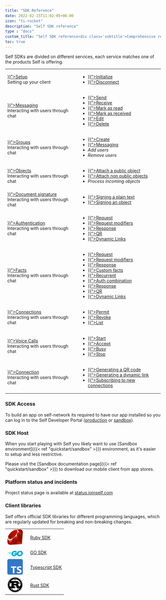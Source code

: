```yaml
---
title: "SDK Reference"
date: 2022-02-15T11:02:05+06:00
icon: "ti-rocket"
description: "Self SDK reference"
type : "docs"
custom_title: "Self SDK reference<div class='subtitle'>Comprehensive reference for integrating with Self SDK</div>"
toc: true
---
```

Self SDKs are divided on different services, each service matches one of the products Self is offering.


<table class='reference'>
    <tbody>
        <tr>
            <td>
                <div class="section_title">
                    <a href="{{< relref "setup" >}}">Setup</a>
                </div>
                <div class='section_subtitle'>Setting up your client</div>
            </td>
            <td class="Row_contents__EJTwh">
                <ul>
                    <li><a href="{{< relref "setup/initialize" >}}">Initialize</a></li>
                    <li><a href="{{< relref "setup/disconnect" >}}">Disconnect</a></li>
                </ul>
            </td>
        </tr>
        <tr>
            <td>
                <div class="section_title">
                    <a href="{{< relref "messaging" >}}">Messaging</a>
                </div>
                <div class='section_subtitle'>Interacting with users through chat</div>
            </td>
            <td class="Row_contents__EJTwh">
                <ul>
                    <li><a href="{{< relref "messaging/text-messages/" >}}">Send</a></li>
                    <li><a href="{{< relref "messaging/text-messages/" >}}">Receive</a></li>
                    <li><a href="{{< relref "messaging/actions/#mark-as-read" >}}">Mark as read</a></li>
                    <li><a href="{{< relref "messaging/actions/#mark-as-received" >}}">Mark as received</a></li>
                    <li><a href="{{< relref "messaging/actions/#edit" >}}">Edit</a></li>
                    <li><a href="{{< relref "messaging/actions/#delete" >}}">Delete</a></li>
                </ul>
            </td>
        </tr>
        <tr>
            <td>
                <div class="section_title">
                    <a href="{{< relref "groups" >}}">Groups</a>
                </div>
                <div class='section_subtitle'>Interacting with users through chat</div>
            </td>
            <td class="Row_contents__EJTwh">
                <ul>
                    <li><a href="{{< relref "messaging#creating-a-group" >}}">Create</a></li>
                    <li><a href="{{< relref "messaging#messaging-and-groups" >}}">Messaging</a></li>
                    <li><i>Add users</i></li>
                    <li><i>Remove users</i></li>
                </ul>
            </td>
        </tr>
        <tr>
            <td>
                <div class="section_title">
                    <a href="{{< relref "objects" >}}">Objects</a>
                </div>
                <div class='section_subtitle'>Interacting with users through chat</div>
            </td>
            <td class="Row_contents__EJTwh">
                <ul>
                    <li><a href="{{< relref "objects#public-objects" >}}">Attach a public object</a></li>
                    <li><a href="{{< relref "messaging#non-public-objects" >}}">Attach non public objects</a></li>
                    <li><i>Process incoming objects</i></li>
                </ul>
            </td>
        </tr>
        <tr>
            <td>
                <div class="section_title">
                    <a href="{{< relref "documentsign" >}}">Document signature</a>
                </div>
                <div class='section_subtitle'>Interacting with users through chat</div>
            </td>
            <td class="Row_contents__EJTwh">
                <ul>
                    <li><a href="{{< relref "documentsign#plain-text-signatures" >}}">Signing a plain text</a></li>
                    <li><a href="{{< relref "documentsign#object-based-signatures" >}}">Signing an object</a></li>
                </ul>
            </td>
        </tr>
        <tr>
            <td>
                <div class="section_title">
                    <a href="{{< relref "authentication" >}}">Authentication</a>
                </div>
                <div class='section_subtitle'>Interacting with users through chat</div>
            </td>
            <td class="Row_contents__EJTwh">
                <ul>
                    <li><a href="{{< relref "authentication/request" >}}">Request</a></li>
                    <li><a href="{{< relref "authentication/modifiers/" >}}">Request modifiers</a></li>
                    <li><a href="{{< relref "authentication/response/" >}}">Response</a></li>
                    <li><a href="{{< relref "authentication/qr" >}}">QR</a></li>
                    <li><a href="{{< relref "authentication/dynamic_link" >}}">Dynamic Links</a></li>
                </ul>
            </td>
        </tr>
        <tr>
            <td>
                <div class="section_title">
                    <a href="{{< relref "facts" >}}">Facts</a>
                </div>
                <div class='section_subtitle'>Interacting with users through chat</div>
            </td>
            <td class="Row_contents__EJTwh">
                <ul>
                    <li><a href="{{< relref "facts" >}}">Request</a></li>
                    <li><a href="{{< relref "facts" >}}">Request modifiers</a></li>
                    <li><a href="{{< relref "facts/response/" >}}">Response</a></li>
                    <li><a href="{{< relref "facts/customfacts/" >}}">Custom facts</a></li>
                    <li><a href="{{< relref "facts/recurrent/" >}}">Recurrent</a></li>
                    <li><a href="{{< relref "facts/auth/" >}}">Auth combination</a></li>
                    <li><a href="{{< relref "facts/response/" >}}">Response</a></li>
                    <li><a href="{{< relref "facts" >}}">QR</a></li>
                    <li><a href="{{< relref "facts" >}}">Dynamic Links</a></li>
                </ul>
            </td>
        </tr>
        <tr>
            <td>
                <div class="section_title">
                    <a href="{{< relref "connections" >}}">Connections</a>
                </div>
                <div class='section_subtitle'>Interacting with users through chat</div>
            </td>
            <td class="Row_contents__EJTwh">
                <ul>
                    <li><a href="{{< relref "connections#permit-connections" >}}">Permit</a></li>
                    <li><a href="{{< relref "connections#revoke-specific-connection" >}}">Revoke</a></li>
                    <li><a href="{{< relref "connections#listing-connections" >}}">List</a></li>
                </ul>
            </td>
        </tr> 
        <tr>
            <td>
                <div class="section_title">
                    <a href="{{< relref "voice" >}}">Voice Calls</a>
                </div>
                <div class='section_subtitle'>Interacting with users through chat</div>
            </td>
            <td class="Row_contents__EJTwh">
                <ul>
                    <li><a href="{{< relref "voice" >}}">Start</a></li>
                    <li><a href="{{< relref "voice" >}}">Accept</a></li>
                    <li><a href="{{< relref "voice" >}}">Busy</a></li>
                    <li><a href="{{< relref "voice" >}}">Stop</a></li>
                </ul>
            </td>
        </tr>
        <tr>
            <td>
                <div class="section_title">
                    <a href="{{< relref "directconnection" >}}">Connection</a>
                </div>
                <div class='section_subtitle'>Interacting with users through chat</div>
            </td>
            <td class="Row_contents__EJTwh">
                <ul>
                    <li><a href="{{< relref "directconnection#generating-a-qr-code" >}}">Generating a QR code</a></li>
                    <li><a href="{{< relref "directconnection#generating-a-dynamic-link" >}}">Generating a dynamic link</a></li>
                    <li><a href="{{< relref "directconnection#subscribing-to-new-connections" >}}">Subscribing to new connections</a></li>
                </ul>
            </td>
        </tr>
    </tbody>
</table>

### SDK Access

To build an app on self-network its required to have our app installed so you can log in to the Self Developer Portal ([production](https://developer.joinself.com) or [sandbox](https://developer.sandbox.joinself.com)).


### SDK Host

When you start playing with Self you likely want to use  [Sandbox environment]({{< ref "quickstart/sandbox" >}}) environment, as it's easier to setup and less restrictive.

Please visit the  [Sandbox documentation page]({{< ref "quickstart/sandbox" >}}) to download our mobile client from app stores. 

### Platform status and incidents

Project status page is available at [status.joinself.com](https://status.joinself.com/)

### Client libraries

Self offers official SDK libraries for different programming languages, which are regularly updated for breaking and non-breaking changes.

<div class='clients_list'>

<table class='languages'>
    <tbody>
        <tr>
            <td width='60'><a href='https://github.com/joinself/self-ruby-sdk/' target='_blank'><img src="/images/ruby.png" alt="ruby" width="50"/></a></td>
            <td><a href='https://github.com/joinself/self-ruby-sdk/' target='_blank'>Ruby SDK</a></td>
        </tr>
        <tr>
            <td><a href='https://github.com/joinself/self-go-sdk/' target='_blank'><img src="/images/go.png" alt="ruby" width="50" style='padding-top:10px'/></a></td>
            <td><a href='https://github.com/joinself/self-go-sdk/' target='_blank'>GO SDK</a></td>
        </tr>
        <tr>
            <td><a href='https://github.com/joinself/self-typescript-sdk/' target='_blank'><img src="/images/typescript.png" alt="typescript" width="50"/></a></td>
            <td><a href='https://github.com/joinself/self-typescript-sdk/' target='_blank'>Typescript SDK</a></td>
        </tr>
        <tr>
            <td><a href='https://github.com/joinself/self-rust-sdk/' target='_blank'><img src="/images/rust.png" alt="ruby" width="50"/></a></td>
            <td><a href='https://github.com/joinself/self-rust-sdk/' target='_blank'>Rust SDK</a></td>
        </tr>
    </tbody>
</table>

</div>

